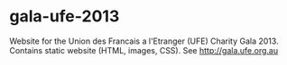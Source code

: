gala-ufe-2013
=============

Website for the Union des Francais a l'Etranger (UFE) Charity Gala 2013.
Contains static website (HTML, images, CSS).
See http://gala.ufe.org.au
